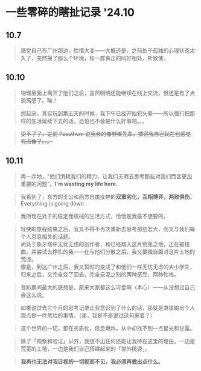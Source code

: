 # 一些零碎的瞎扯记录 '24.10

## 10.7

> 感觉自己在广州那边，性情大变——大概还是，之前处于孤独的心理状态太久了，突然换了那么个环境，和一群真正的同好相处，所致使。

## 10.10

> 物理层面上离开了他们之后，虽然明明还能继续在线上交流，但还是有了点疏离感了。唉！

> 想起来，其实玩到第五天的时候，我下午已经开始犯头晕——所以强行把那样的生活延续下去的话，恐怕也不会是什么好事吧。。。

> ~~受不了了，之前 Passthem 说我长的像野兽先辈，搞得我自己现在也感觉有点像了。。。~~

## 10.11

> 再一次地，“他们消耗我们的精力，让我们无暇去思考那些对我们而言更加重要的问题”。**I'm wasting my life here.**

> 我看到了，东方的王公和西方自由女神的**双重劣化，互相博弈，两败俱伤**。Everything is going down.

> 我所现在处于的稳定而机械的生活方式，恰恰是我最不想要的。

> 轻快的旅程结束之后，我又不得不再次重新去思考那些宏大，而又与我们每个人息息相关的话题。<br>
尚处于象牙塔中无忧无虑的创作者，和已经踏入这片荒芜之地，正在被扭曲，并尝试去挣扎的我——在与他们分散之后，我又要独自面对这片土地的荒凉。<br>
像是，到达广州之后，我又暂时的变成了和他们一样无忧无虑的~~大~~小学生，归来之后，又完全变了回去，完全云泥之别的两种感受，两种性格。

> 音趴期间最大的感想是，原来大家都这么可爱啊（本心）——从没想过自己会这么说。

> 如果说过去三个月的思考记录让我意识到了什么的话，那就是直接输出个人观点是一件危险的事情。（诶，我是不是说过这句来着？）

> 这个世界的一切，都在劣质化，信息爆炸，从中却找不到一点星光和甘露。

> 除了「观察和验证」以外，我想不出任何还能让我待在这里的理由。一边是荒芜的工地，一边是我们自己搭建起来的「世外桃源」。

> **我再也无法对我目视的一切视而不见，我必须再做出点什么。**